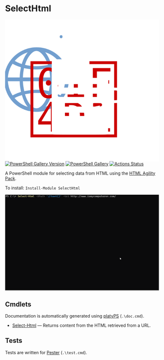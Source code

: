 SelectHtml
================

<!-- To publish to PowerShell Gallery, commit an update to the .psd1 file -->
<img src="SelectHtml.svg" alt="SelectHtml icon" align="right" />

<!-- Optional badges: -->
[![PowerShell Gallery Version](https://img.shields.io/powershellgallery/v/SelectHtml)](https://www.powershellgallery.com/packages/SelectHtml/)
[![PowerShell Gallery](https://img.shields.io/powershellgallery/dt/SelectHtml)](https://www.powershellgallery.com/packages/SelectHtml/)
[![Actions Status](https://github.com/brianary/SelectHtml/workflows/.NET%20Core/badge.svg)](https://github.com/brianary/SelectHtml/actions)

A PowerShell module for selecting data from HTML using the [HTML Agility Pack](https://html-agility-pack.net/).

To install: `Install-Module SelectHtml`

![example usage of SelectHtml](SelectHtml.gif)

Cmdlets
-------

Documentation is automatically generated using [platyPS](https://github.com/PowerShell/platyPS) (`.\doc.cmd`).

- [Select-Html](docs/Select-Html.md) &mdash; Returns content from the HTML retrieved from a URL.

Tests
-----

Tests are written for [Pester](https://github.com/Pester/Pester) (`.\test.cmd`).
